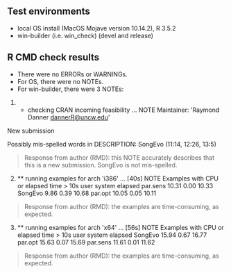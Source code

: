 ## Test environments
* local OS install (MacOS Mojave version 10.14.2), R 3.5.2
* win-builder (i.e. win_check) (devel and release)

## R CMD check results
* There were no ERRORs or WARNINGs.
* For OS, there were no NOTEs. 
* For win-builder, there were 3 NOTEs:

1. * checking CRAN incoming feasibility ... NOTE
Maintainer: 'Raymond Danner <dannerR@uncw.edu>'

New submission

Possibly mis-spelled words in DESCRIPTION:
  SongEvo (11:14, 12:26, 13:5)

>Response from author (RMD): this NOTE accurately describes that this is a new submission.  SongEvo is not mis-spelled.

2. ** running examples for arch 'i386' ... [40s] NOTE
Examples with CPU or elapsed time > 10s
          user system elapsed
par.sens 10.31   0.00   10.33
SongEvo   9.86   0.39   10.68
par.opt  10.05   0.05   10.11

>Response from author (RMD): the examples are time-consuming, as expected.

3. ** running examples for arch 'x64' ... [56s] NOTE
Examples with CPU or elapsed time > 10s
          user system elapsed
SongEvo  15.94   0.67   16.77
par.opt  15.63   0.07   15.69
par.sens 11.61   0.01   11.62

>Response from author (RMD): the examples are time-consuming, as expected.
